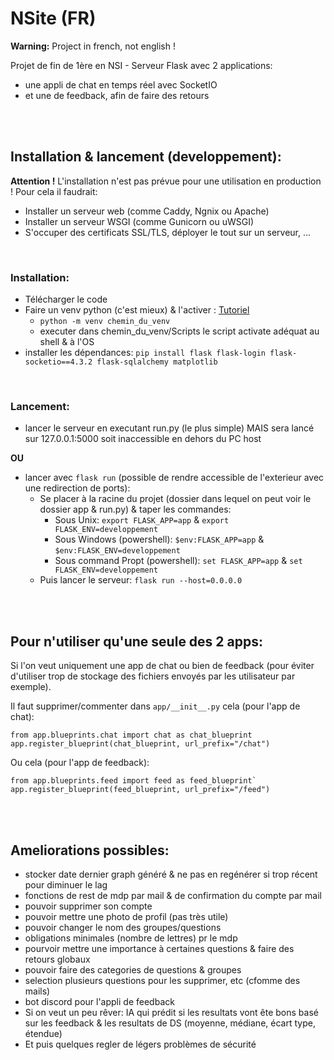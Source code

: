 # NSite (FR)

**Warning:** Project in french, not english !

Projet de fin de 1ère en NSI - Serveur Flask avec 2 applications:
- une appli de chat en temps réel avec SocketIO
- et une de feedback, afin de faire des retours

<br><br>

## Installation & lancement (developpement):

**Attention !** L'installation n'est pas prévue pour une utilisation en production !
Pour cela il faudrait:
- Installer un serveur web (comme Caddy, Ngnix ou Apache)
- Installer un serveur WSGI (comme Gunicorn ou uWSGI)
- S'occuper des certificats SSL/TLS, déployer le tout sur un serveur, ...

<br>

### Installation:
- Télécharger le code
- Faire un venv python (c'est mieux) & l'activer : [Tutoriel](https://sametmax.com/les-environnement-virtuels-python-virtualenv-et-virtualenvwrapper/)
	- `python -m venv chemin_du_venv`
	- executer dans chemin_du_venv/Scripts le script activate adéquat au shell & à l'OS
- installer les dépendances: `pip install flask flask-login flask-socketio==4.3.2 flask-sqlalchemy matplotlib`

<br>

### Lancement:
- lancer le serveur en executant run.py (le plus simple) MAIS sera lancé sur 127.0.0.1:5000 soit inaccessible en dehors du PC host

**OU**

- lancer avec `flask run` (possible de rendre accessible de l'exterieur avec une redirection de ports):
	- Se placer à la racine du projet (dossier dans lequel on peut voir le dossier app & run.py) & taper les commandes:
		- Sous Unix: `export FLASK_APP=app` & `export FLASK_ENV=developpement`
		- Sous Windows (powershell): `$env:FLASK_APP=app` & `$env:FLASK_ENV=developpement`
		- Sous command Propt (powershell): `set FLASK_APP=app` & `set FLASK_ENV=developpement`
	- Puis lancer le serveur: `flask run --host=0.0.0.0`

<br><br>

## Pour n'utiliser qu'une seule des 2 apps:
Si l'on veut uniquement une app de chat ou bien de feedback (pour éviter d'utiliser trop de stockage des fichiers envoyés par les utilisateur par exemple).

Il faut supprimer/commenter dans `app/__init__.py` cela (pour l'app de chat):
```
from app.blueprints.chat import chat as chat_blueprint
app.register_blueprint(chat_blueprint, url_prefix="/chat")
```

Ou cela (pour l'app de feedback):
```
from app.blueprints.feed import feed as feed_blueprint`
app.register_blueprint(feed_blueprint, url_prefix="/feed")
```

<br><br>

## Ameliorations possibles:

- stocker date dernier graph généré & ne pas en regénérer si trop récent pour diminuer le lag
- fonctions de rest de mdp par mail & de confirmation du compte par mail
- pouvoir supprimer son compte
- pouvoir mettre une photo de profil (pas très utile)
- pouvoir changer le nom des groupes/questions
- obligations minimales (nombre de lettres) pr le mdp
- pourvoir mettre une importance à certaines questions & faire des retours globaux
- pouvoir faire des categories de questions & groupes
- selection plusieurs questions pour les supprimer, etc (cfomme des mails)
- bot discord pour l'appli de feedback
- Si on veut un peu rêver: IA qui prédit si les resultats vont ête bons basé sur les feedback & les resultats de DS (moyenne, médiane, écart type, étendue)
- Et puis quelques regler de légers problèmes de sécurité
